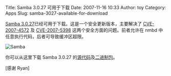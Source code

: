 Title: Samba 3.0.27 可用于下载
Date: 2007-11-16 10:33
Author: toy
Category: Apps
Slug: samba-3027-available-for-download

[Samba
3.0.27](http://news.samba.org/releases/3.0.27/)已经可用于下载。这是一个安全更新版本，主要解决了
[CVE-2007-4572](http://us3.samba.org/samba/security/CVE-2007-4572.html)
及
[CVE-2007-5398](http://us3.samba.org/samba/security/CVE-2007-5398.html)
这两个安全方面的问题。前者允许在 nmbd
中任意执行代码，后者可导致缓冲区超限。

![Samba](http://i.linuxtoy.org/i/2007/05/samba-logo.png)

你可以从这里下载 Samba 3.0.27
的[源代码](http://samba.org/samba/ftp/stable/samba-3.0.27.tar.gz)及[二进制包](http://us3.samba.org/samba/ftp/Binary_Packages/)。

[感谢 Ryan]
